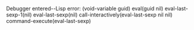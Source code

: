 Debugger entered--Lisp error: (void-variable guid)
  eval(guid nil)
  eval-last-sexp-1(nil)
  eval-last-sexp(nil)
  call-interactively(eval-last-sexp nil nil)
  command-execute(eval-last-sexp)
